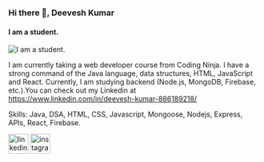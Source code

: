 ### Hi there 👋, Deevesh Kumar
#### I am a student.
![I am a student.](https://media.licdn.com/dms/image/D4D16AQHqIhOwVBxpxw/profile-displaybackgroundimage-shrink_350_1400/0/1684664783815?e=1701907200&v=beta&t=yOcASvUq2WT-YO-CIruRNGMat5dA4zZMtzUvb0Apm-I)

I am currently taking a web developer course from Coding Ninja. I have a strong command of the Java language, data structures, HTML, JavaScript and React. Currently, I am studying backend (Node.js, MongoDB, Firebase, etc.).You can check out my Linkedin at https://www.linkedin.com/in/deevesh-kumar-886189218/

Skills: Java, DSA, HTML, CSS, Javascript, Mongoose, Nodejs, Express, APIs, React, Firebase.


[<img src='https://cdn.jsdelivr.net/npm/simple-icons@3.0.1/icons/linkedin.svg' alt='linkedin' height='40'>](https://www.linkedin.com/in/deevesh-kumar-886189218/)     [<img src='https://cdn.jsdelivr.net/npm/simple-icons@3.0.1/icons/instagram.svg' alt='instagram' height='40'>](https://www.instagram.com/vermandeeveshkumar/) 
